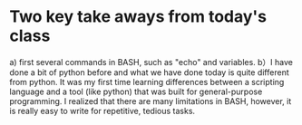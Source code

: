 Two key take aways from today's class
=======================================

a) first several commands in BASH, such as "echo" and variables.
b）I have done a bit of python before and what we have done today is quite different from python.
It was my first time learning differences between a scripting language and a tool (like python)
that was built for general-purpose programming. I realized that there are many limitations in BASH,
however, it is really easy to write for repetitive, tedious tasks.
